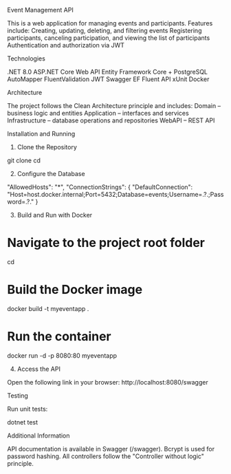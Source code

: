 Event Management API

This is a web application for managing events and participants. Features include:
Creating, updating, deleting, and filtering events
Registering participants, canceling participation, and viewing the list of participants
Authentication and authorization via JWT

Technologies

.NET 8.0
ASP.NET Core Web API
Entity Framework Core + PostgreSQL
AutoMapper
FluentValidation
JWT
Swagger
EF Fluent API
xUnit
Docker

Architecture

The project follows the Clean Architecture principle and includes:
Domain – business logic and entities
Application – interfaces and services
Infrastructure – database operations and repositories
WebAPI – REST API

Installation and Running

1. Clone the Repository

git clone <repository>
cd <project folder>

2. Configure the Database

"AllowedHosts": "\*",
"ConnectionStrings": {
"DefaultConnection": "Host=host.docker.internal;Port=5432;Database=events;Username=.?.;Password=.?."
}

3. Build and Run with Docker

# Navigate to the project root folder

cd <project folder>

# Build the Docker image

docker build -t myeventapp .

# Run the container

docker run -d -p 8080:80 myeventapp

4. Access the API

Open the following link in your browser:
http://localhost:8080/swagger

Testing

Run unit tests:

dotnet test

Additional Information

API documentation is available in Swagger (/swagger).
Bcrypt is used for password hashing.
All controllers follow the "Controller without logic" principle.
